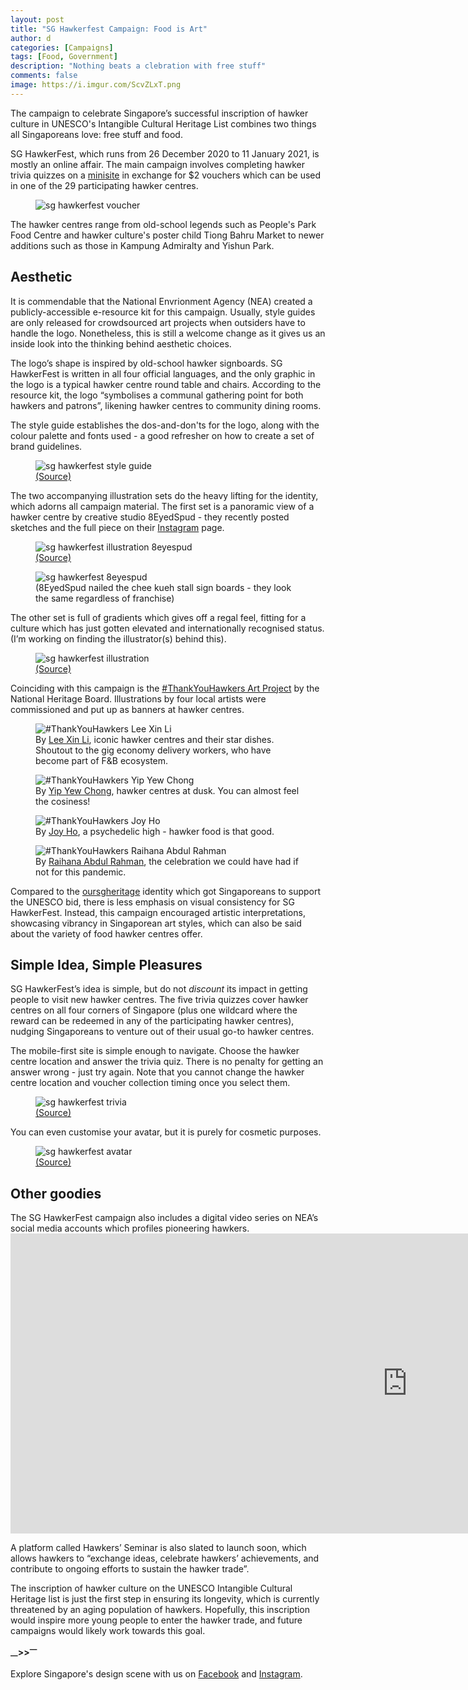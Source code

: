 ```yaml
---
layout: post
title: "SG Hawkerfest Campaign: Food is Art"
author: d
categories: [Campaigns]
tags: [Food, Government]
description: "Nothing beats a clebration with free stuff"
comments: false
image: https://i.imgur.com/ScvZLxT.png
---
```


The campaign to celebrate Singapore’s successful inscription of hawker culture in UNESCO's Intangible Cultural Heritage List combines two things all Singaporeans love: free stuff and food. 

SG HawkerFest, which runs from 26 December 2020 to 11 January 2021, is mostly an online affair. The main campaign involves completing hawker trivia quizzes on a <a href="https://sghawkerfest.sg/" target="_blank">minisite</a> in exchange for $2 vouchers which can be used in one of the 29 participating hawker centres.

<figure>
<img src="https://i.imgur.com/f41cOuO.jpg" alt="sg hawkerfest voucher">
</figure>

The hawker centres range from old-school legends such as People's Park Food Centre and hawker culture's poster child Tiong Bahru Market to newer additions such as those in Kampung Admiralty and Yishun Park. 

<h2>Aesthetic</h2>
It is commendable that the National Envrionment Agency (NEA) created a publicly-accessible e-resource kit for this campaign. Usually, style guides are only released for crowdsourced art projects when outsiders have to handle the logo. Nonetheless, this is still a welcome change as it gives us an inside look into the thinking behind aesthetic choices. 

The logo’s shape is inspired by old-school hawker signboards. SG HawkerFest is written in all four official languages, and the only graphic in the logo is a typical hawker centre round table and chairs. According to the resource kit, the logo “symbolises a communal gathering point for both hawkers and patrons”, likening hawker centres to community dining rooms.

The style guide establishes the dos-and-don'ts for the logo, along with the colour palette and fonts used - a good refresher on how to create a set of brand guidelines.

<figure>
<img src="https://i.imgur.com/QH2IU7d.png" alt="sg hawkerfest style guide">
<figcaption><a href="https://www.nea.gov.sg/docs/default-source/hawker-centres-documents/e-resource-kit-for-download-(hawker-fest)/sg-hawkerfest-logo_guide_dec-2020.pdf" target="_blank">(Source)</a></figcaption>
</figure>

The two accompanying illustration sets do the heavy lifting for the identity, which adorns all campaign material. The first set is a panoramic view of a hawker centre by creative studio 8EyedSpud - they recently posted sketches and the full piece on their <a href="https://www.instagram.com/8eyedspud/" target="_blank">Instagram</a> page. 

<figure>
<img src="https://i.imgur.com/XvDKVi3.jpg" alt="sg hawkerfest illustration 8eyespud">
<figcaption><a href="https://www.nea.gov.sg/our-services/hawker-management/programmes-and-grants/hawker-culture/sg-hawkerfest" target="_blank">(Source)</a></figcaption>
</figure>

<figure>
<img src="https://i.imgur.com/LPawvfT.png" alt="sg hawkerfest 8eyespud">
<figcaption>(8EyedSpud nailed the chee kueh stall sign boards - they look the same regardless of franchise)</figcaption> 
</figure>

The other set is full of gradients which gives off a regal feel, fitting for a culture which has just gotten elevated and internationally recognised status. (I’m working on finding the illustrator(s) behind this).

<figure>
<img src="https://i.imgur.com/V4PpVrA.jpg" alt="sg hawkerfest illustration">
<figcaption><a href="https://www.nea.gov.sg/our-services/hawker-management/programmes-and-grants/hawker-culture/sg-hawkerfest" target="_blank">(Source)</a></figcaption>
</figure>

Coinciding with this campaign is the <a href="https://www.oursgheritage.gov.sg/thank-you-hawkers-art-project/" target="_blank">#ThankYouHawkers Art Project</a> by the National Heritage Board. Illustrations by four local artists were commissioned and put up as banners at hawker centres.

<figure>
<img src="https://i.imgur.com/EfkrKj1.jpg" alt="#ThankYouHawkers Lee Xin Li">
<figcaption>By <a href="https://www.instagram.com/xinli29288/" target="_blank">Lee Xin Li</a>, iconic hawker centres and their star dishes. Shoutout to the gig economy delivery workers, who have become part of F&B ecosystem. </figcaption>
</figure>

<figure>
<img src="https://i.imgur.com/fr4eiKL.jpg" alt="#ThankYouHawkers Yip Yew Chong">
<figcaption>By <a href="https://www.instagram.com/yipyewchong/" target="_blank">Yip Yew Chong</a>, hawker centres at dusk. You can almost feel the cosiness!</figcaption>
</figure>

<figure>
<img src="https://i.imgur.com/F3fMMJZ.jpg" alt="#ThankYouHawkers Joy Ho">
<figcaption>By <a href="https://www.instagram.com/feever_dreem/" target="_blank">Joy Ho</a>, a psychedelic high - hawker food is that good.</figcaption>
</figure>

<figure>
<img src="https://i.imgur.com/hu0UiI5.jpg" alt="#ThankYouHawkers Raihana Abdul Rahman">
<figcaption>By <a href="https://www.instagram.com/araikreva/" target="_blank">Raihana Abdul Rahman</a>, the celebration we could have had if not for this pandemic.</figcaption>
</figure>

Compared to the <a href="https://brandingsingapore.blogspot.com/2018/04/oursgheritage.html" target="_blank">oursgheritage</a> identity which got Singaporeans to support the UNESCO bid, there is less emphasis on visual consistency for SG HawkerFest. Instead, this campaign encouraged artistic interpretations, showcasing vibrancy in Singaporean art styles, which can also be said about the variety of food hawker centres offer. 

<h2>Simple Idea, Simple Pleasures</h2>
SG HawkerFest’s idea is simple, but do not <i>discount</i> its impact in getting people to visit new hawker centres. The five trivia quizzes cover hawker centres on all four corners of Singapore (plus one wildcard where the reward can be redeemed in any of the participating hawker centres), nudging Singaporeans to venture out of their usual go-to hawker centres.

The mobile-first site is simple enough to navigate. Choose the hawker centre location and answer the trivia quiz. There is no penalty for getting an answer wrong - just try again. Note that you cannot change the hawker centre location and voucher collection timing once you select them. 

<figure>
<img src="https://i.imgur.com/sRb0xGs.png" alt="sg hawkerfest trivia">
<figcaption><a href="https://sghawkerfest.sg/" target="_blank">(Source)</a></figcaption>
</figure>

You can even customise your avatar, but it is purely for cosmetic purposes.

<figure>
<img src="https://i.imgur.com/WEIKiJQ.png" alt="sg hawkerfest avatar">
<figcaption><a href="https://sghawkerfest.sg/" target="_blank">(Source)</a></figcaption>
</figure>

<h2>Other goodies</h2>
The SG HawkerFest campaign also includes a digital video series on NEA’s social media accounts which profiles pioneering hawkers. 

<div class="video-responsive"><iframe width="1269" height="480" src="https://www.youtube.com/embed/KNuC00k1qjc" frameborder="0" allow="accelerometer; autoplay; clipboard-write; encrypted-media; gyroscope; picture-in-picture" allowfullscreen></iframe></div>

A platform called Hawkers’ Seminar is also slated to launch soon, which allows hawkers to  “exchange ideas, celebrate hawkers’ achievements, and contribute to ongoing efforts to sustain the hawker trade”. 

The inscription of hawker culture on the UNESCO Intangible Cultural Heritage list is just the first step in ensuring its longevity, which is currently threatened by an aging population of hawkers. Hopefully, this inscription would inspire more young people to enter the hawker trade, and future campaigns would likely work towards this goal. 

<strong><sub>—</sub>><sub></sub>><sup>—</sup></strong>

Explore Singapore's design scene with us on <a href="https://www.facebook.com/designinsingapore/">Facebook</a> and <a href="https://www.instagram.com/designinsingapore/">Instagram</a>. 


